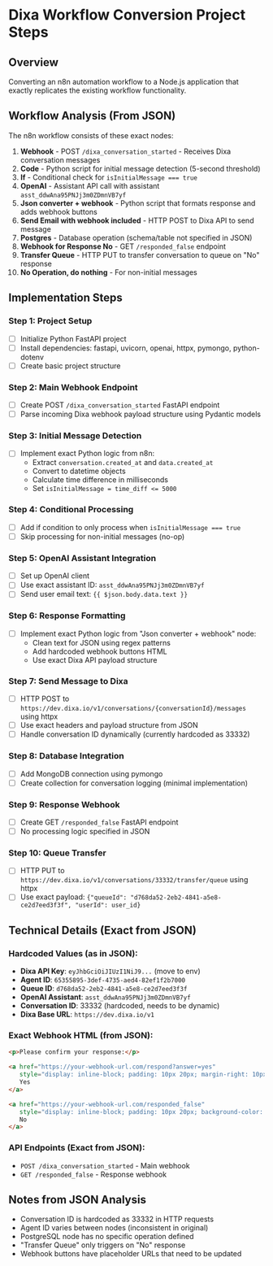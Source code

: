# Dixa Workflow Conversion Project Steps

## Overview
Converting an n8n automation workflow to a Node.js application that exactly replicates the existing workflow functionality.

## Workflow Analysis (From JSON)
The n8n workflow consists of these exact nodes:
1. **Webhook** - POST `/dixa_conversation_started` - Receives Dixa conversation messages
2. **Code** - Python script for initial message detection (5-second threshold)
3. **If** - Conditional check for `isInitialMessage === true`
4. **OpenAI** - Assistant API call with assistant `asst_ddwAna95PNJj3m0ZDmnVB7yf`
5. **Json converter + webhook** - Python script that formats response and adds webhook buttons
6. **Send Email with webhook included** - HTTP POST to Dixa API to send message
7. **Postgres** - Database operation (schema/table not specified in JSON)
8. **Webhook for Response No** - GET `/responded_false` endpoint
9. **Transfer Queue** - HTTP PUT to transfer conversation to queue on "No" response
10. **No Operation, do nothing** - For non-initial messages

## Implementation Steps

### Step 1: Project Setup
- [ ] Initialize Python FastAPI project
- [ ] Install dependencies: fastapi, uvicorn, openai, httpx, pymongo, python-dotenv
- [ ] Create basic project structure

### Step 2: Main Webhook Endpoint
- [ ] Create POST `/dixa_conversation_started` FastAPI endpoint
- [ ] Parse incoming Dixa webhook payload structure using Pydantic models

### Step 3: Initial Message Detection
- [ ] Implement exact Python logic from n8n:
  - Extract `conversation.created_at` and `data.created_at`
  - Convert to datetime objects
  - Calculate time difference in milliseconds
  - Set `isInitialMessage = time_diff <= 5000`

### Step 4: Conditional Processing
- [ ] Add if condition to only process when `isInitialMessage === true`
- [ ] Skip processing for non-initial messages (no-op)

### Step 5: OpenAI Assistant Integration
- [ ] Set up OpenAI client
- [ ] Use exact assistant ID: `asst_ddwAna95PNJj3m0ZDmnVB7yf`
- [ ] Send user email text: `{{ $json.body.data.text }}`

### Step 6: Response Formatting
- [ ] Implement exact Python logic from "Json converter + webhook" node:
  - Clean text for JSON using regex patterns
  - Add hardcoded webhook buttons HTML
  - Use exact Dixa API payload structure

### Step 7: Send Message to Dixa
- [ ] HTTP POST to `https://dev.dixa.io/v1/conversations/{conversationId}/messages` using httpx
- [ ] Use exact headers and payload structure from JSON
- [ ] Handle conversation ID dynamically (currently hardcoded as 33332)

### Step 8: Database Integration
- [ ] Add MongoDB connection using pymongo
- [ ] Create collection for conversation logging (minimal implementation)

### Step 9: Response Webhook
- [ ] Create GET `/responded_false` FastAPI endpoint
- [ ] No processing logic specified in JSON

### Step 10: Queue Transfer
- [ ] HTTP PUT to `https://dev.dixa.io/v1/conversations/33332/transfer/queue` using httpx
- [ ] Use exact payload: `{"queueId": "d768da52-2eb2-4841-a5e8-ce2d7eed3f3f", "userId": user_id}`

## Technical Details (Exact from JSON)

### Hardcoded Values (as in JSON):
- **Dixa API Key**: `eyJhbGciOiJIUzI1NiJ9...` (move to env)
- **Agent ID**: `65355895-3def-4735-aed4-82ef1f2b7000` 
- **Queue ID**: `d768da52-2eb2-4841-a5e8-ce2d7eed3f3f`
- **OpenAI Assistant**: `asst_ddwAna95PNJj3m0ZDmnVB7yf`
- **Conversation ID**: 33332 (hardcoded, needs to be dynamic)
- **Dixa Base URL**: `https://dev.dixa.io/v1`

### Exact Webhook HTML (from JSON):
```html
<p>Please confirm your response:</p>

<a href="https://your-webhook-url.com/respond?answer=yes"
   style="display: inline-block; padding: 10px 20px; margin-right: 10px; background-color: #28a745; color: white; text-decoration: none; border-radius: 4px;">
   Yes
</a>

<a href="https://your-webhook-url.com/responded_false"
   style="display: inline-block; padding: 10px 20px; background-color: #dc3545; color: white; text-decoration: none; border-radius: 4px;">
   No
</a>
```

### API Endpoints (Exact from JSON):
- `POST /dixa_conversation_started` - Main webhook
- `GET /responded_false` - Response webhook

## Notes from JSON Analysis
- Conversation ID is hardcoded as 33332 in HTTP requests
- Agent ID varies between nodes (inconsistent in original)
- PostgreSQL node has no specific operation defined
- "Transfer Queue" only triggers on "No" response
- Webhook buttons have placeholder URLs that need to be updated